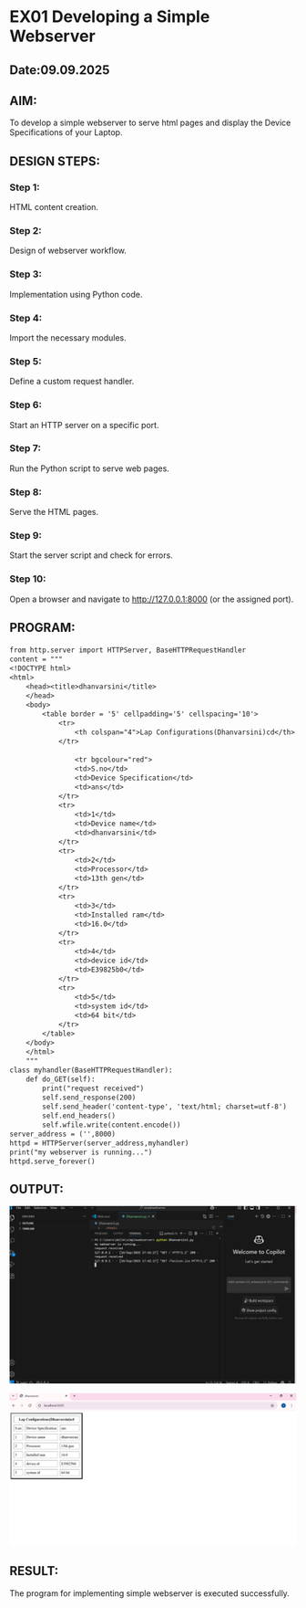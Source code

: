 # EX01 Developing a Simple Webserver
## Date:09.09.2025

## AIM:
To develop a simple webserver to serve html pages and display the Device Specifications of your Laptop.

## DESIGN STEPS:
### Step 1: 
HTML content creation.

### Step 2:
Design of webserver workflow.

### Step 3:
Implementation using Python code.

### Step 4:
Import the necessary modules.

### Step 5:
Define a custom request handler.

### Step 6:
Start an HTTP server on a specific port.

### Step 7:
Run the Python script to serve web pages.

### Step 8:
Serve the HTML pages.

### Step 9:
Start the server script and check for errors.

### Step 10:
Open a browser and navigate to http://127.0.0.1:8000 (or the assigned port).

## PROGRAM:
```
from http.server import HTTPServer, BaseHTTPRequestHandler
content = """
<!DOCTYPE html>
<html>
    <head><title>dhanvarsini</title>
    </head>
    <body>
        <table border = '5' cellpadding='5' cellspacing='10'>
            <tr>
                <th colspan="4">Lap Configurations(Dhanvarsini)cd</th>
            </tr>

                <tr bgcolour="red">
                <td>S.no</td>
                <td>Device Specification</td>
                <td>ans</td>
            </tr>
            <tr>
                <td>1</td>
                <td>Device name</td>
                <td>dhanvarsini</td>
            </tr>
            <tr>
                <td>2</td>
                <td>Processor</td>
                <td>13th gen</td>
            </tr>
            <tr>
                <td>3</td>
                <td>Installed ram</td>
                <td>16.0</td>
            </tr>
            <tr>
                <td>4</td>
                <td>device id</td>
                <td>E39825b0</td>
            </tr>
            <tr>
                <td>5</td>
                <td>system id</td>
                <td>64 bit</td>
            </tr>
        </table>
    </body>
    </html>
    """
class myhandler(BaseHTTPRequestHandler):
    def do_GET(self):
        print("request received")
        self.send_response(200)
        self.send_header('content-type', 'text/html; charset=utf-8')
        self.end_headers()
        self.wfile.write(content.encode())
server_address = ('',8000)
httpd = HTTPServer(server_address,myhandler)
print("my webserver is running...")
httpd.serve_forever()

```

## OUTPUT:
![alt text](image-1.png)

![alt text](<Screenshot 2025-09-16 174310.png>)

## RESULT:
The program for implementing simple webserver is executed successfully.
